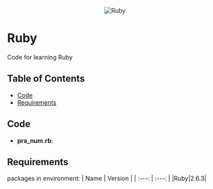 <p align="center">
   <img src="https://miro.medium.com/max/540/1*7e9D-oPWPIKBe2AQv862aA.png" alt="Ruby"/>
</p>

# Ruby
Code for learning Ruby

## Table of Contents
- [Code](#code)
- [Requirements](#requirements)

## Code
- **pra_num.rb**: 

## Requirements
 packages in environment: 
| Name |  Version |
| :---: |  :---: |
|Ruby|2.6.3|
